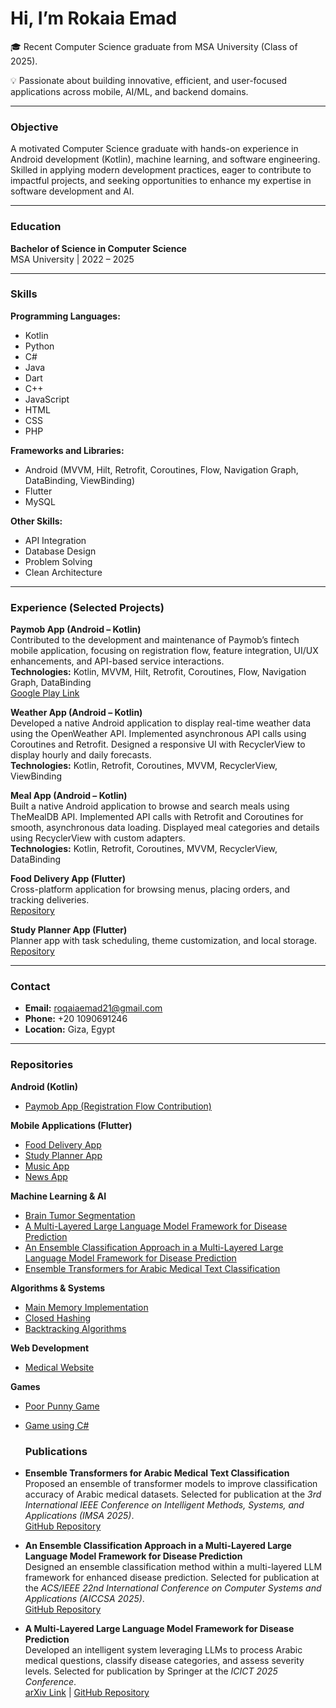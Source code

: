 # Hi, I’m Rokaia Emad

🎓 Recent Computer Science graduate from MSA University (Class of 2025).  

💡 Passionate about building innovative, efficient, and user-focused applications across mobile, AI/ML, and backend domains.  

---

### Objective
A motivated Computer Science graduate with hands-on experience in Android development (Kotlin), machine learning, and software engineering. Skilled in applying modern development practices, eager to contribute to impactful projects, and seeking opportunities to enhance my expertise in software development and AI.

---

### Education
**Bachelor of Science in Computer Science**  
MSA University | 2022 – 2025  

---

### Skills

**Programming Languages:**
- Kotlin
- Python
- C#
- Java
- Dart
- C++
- JavaScript
- HTML
- CSS
- PHP

**Frameworks and Libraries:**
- Android (MVVM, Hilt, Retrofit, Coroutines, Flow, Navigation Graph, DataBinding, ViewBinding)
- Flutter
- MySQL

**Other Skills:**
- API Integration
- Database Design
- Problem Solving
- Clean Architecture

---

### Experience (Selected Projects)

**Paymob App (Android – Kotlin)**  
Contributed to the development and maintenance of Paymob’s fintech mobile application, focusing on registration flow, feature integration, UI/UX enhancements, and API-based service interactions.  
**Technologies:** Kotlin, MVVM, Hilt, Retrofit, Coroutines, Flow, Navigation Graph, DataBinding  
[Google Play Link](https://play.google.com/store/apps/details?id=com.paymob.paymob_app)  

**Weather App (Android – Kotlin)**  
Developed a native Android application to display real-time weather data using the OpenWeather API. Implemented asynchronous API calls using Coroutines and Retrofit. Designed a responsive UI with RecyclerView to display hourly and daily forecasts.  
**Technologies:** Kotlin, Retrofit, Coroutines, MVVM, RecyclerView, ViewBinding  

**Meal App (Android – Kotlin)**  
Built a native Android application to browse and search meals using TheMealDB API. Implemented API calls with Retrofit and Coroutines for smooth, asynchronous data loading. Displayed meal categories and details using RecyclerView with custom adapters.  
**Technologies:** Kotlin, Retrofit, Coroutines, MVVM, RecyclerView, DataBinding  

**Food Delivery App (Flutter)**  
Cross-platform application for browsing menus, placing orders, and tracking deliveries.  
[Repository](https://github.com/RokaiaEmad/Food_Delivery_App)  

**Study Planner App (Flutter)**  
Planner app with task scheduling, theme customization, and local storage.  
[Repository](https://github.com/RokaiaEmad/Study-Planner)  

---

### Contact

- **Email:** roqaiaemad21@gmail.com  
- **Phone:** +20 1090691246  
- **Location:** Giza, Egypt  

---

### Repositories

**Android (Kotlin)**  
- [Paymob App (Registration Flow Contribution)](https://play.google.com/store/apps/details?id=com.paymob.paymob_app)  

**Mobile Applications (Flutter)**  
- [Food Delivery App](https://github.com/RokaiaEmad/Food_Delivery_App)  
- [Study Planner App](https://github.com/RokaiaEmad/Study-Planner)  
- [Music App](https://github.com/RokaiaEmad/Music_app)  
- [News App](https://github.com/RokaiaEmad/News_app)  

**Machine Learning & AI**  
- [Brain Tumor Segmentation](https://github.com/RokaiaEmad/Brain_Tumor_-Segmentation)  
- [A Multi-Layered Large Language Model Framework for Disease Prediction](https://github.com/RokaiaEmad/A-Multi-Layered-Large-Language-Model-Framework-for-Disease-Prediction)  
- [An Ensemble Classification Approach in a Multi-Layered Large Language Model Framework for Disease Prediction](https://github.com/RokaiaEmad/An-Ensemble-Classification-Approach-in-A-Multi-Layered-Large-Language-Model-Framework-for-Disease)  
- [Ensemble Transformers for Arabic Medical Text Classification](https://github.com/RokaiaEmad/Ensemble-Transformers-for-Arabic-Medical-Text-Classification)  

**Algorithms & Systems**  
- [Main Memory Implementation](https://github.com/RokaiaEmad/Main-Memory-Implementation)  
- [Closed Hashing](https://github.com/RokaiaEmad/Algorithm-Project)  
- [Backtracking Algorithms](https://github.com/RokaiaEmad/Maze)  

**Web Development**  
- [Medical Website](https://github.com/RokaiaEmad/Medical-Website)  

**Games**  
- [Poor Punny Game](https://github.com/RokaiaEmad/poor-punny-game)  
- [Game using C#](https://github.com/RokaiaEmad/game)

  ### Publications

- **Ensemble Transformers for Arabic Medical Text Classification**  
  Proposed an ensemble of transformer models to improve classification accuracy of Arabic medical datasets. Selected for publication at the *3rd International IEEE Conference on Intelligent Methods, Systems, and Applications (IMSA 2025)*.  
  [GitHub Repository](https://github.com/RokaiaEmad/Ensemble-Transformers-for-Arabic-Medical-Text-Classification)

- **An Ensemble Classification Approach in a Multi-Layered Large Language Model Framework for Disease Prediction**  
  Designed an ensemble classification method within a multi-layered LLM framework for enhanced disease prediction. Selected for publication at the *ACS/IEEE 22nd International Conference on Computer Systems and Applications (AICCSA 2025)*.  
  [GitHub Repository](https://github.com/RokaiaEmad/An-Ensemble-Classification-Approach-in-A-Multi-Layered-Large-Language-Model-Framework-for-Disease)

- **A Multi-Layered Large Language Model Framework for Disease Prediction**  
  Developed an intelligent system leveraging LLMs to process Arabic medical questions, classify disease categories, and assess severity levels. Selected for publication by Springer at the *ICICT 2025 Conference*.  
  [arXiv Link](https://arxiv.org/abs/2502.00063) | [GitHub Repository](https://github.com/RokaiaEmad/A-Multi-Layered-Large-Language-Model-Framework-for-Disease-Prediction)
